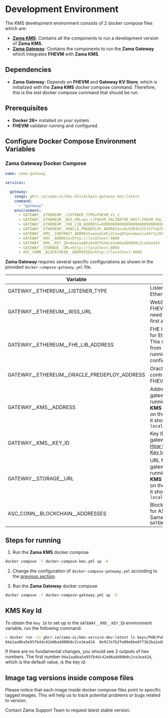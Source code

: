 # Development Environment

The KMS development environment consists of 2 docker compose files which are:

- [**Zama KMS**](./docker-compose-kms.yml): Contains all the components to run a development version of **Zama KMS**.
- [**Zama Gateway**](./docker-compose-gateway.yml): Contains the components to run the **Zama Gateway** which integrates **FHEVM** with **Zama KMS**.

## Dependencies

- **Zama Gateway**: Depends on **FHEVM** and **Gateway KV Store**, which is initialized with the **Zama KMS** docker compose command. Therefore, this is the _last_ docker compose command that should be run.

## Prerequisites

- **Docker 26+** installed on your system.
- **FHEVM** validator running and configured.

## Configure Docker Compose Environment Variables

### Zama Gateway Docker Compose

```yaml
name: zama-gateway

services:

  gateway:
    image: ghcr.io/zama-ai/kms-blockchain-gateway-dev:latest
    command:
      - "gateway"
    environment:
      - GATEWAY__ETHEREUM__LISTENER_TYPE=FHEVM_V1_1
      - GATEWAY__ETHEREUM__WSS_URL=ws://FHEVM_VALIDATOR_HOST:FHEVM_VALIDATOR_PORT
      - GATEWAY__ETHEREUM__FHE_LIB_ADDRESS=000000000000000000000000000000000000005d
      - GATEWAY__ETHEREUM__ORACLE_PREDEPLOY_ADDRESS=c8c9303Cd7F337fab769686B593B87DC3403E0cd
      - GATEWAY__KMS__CONTRACT_ADDRESS=wasm14hj2tavq8fpesdwxxcu44rty3hh90vhujrvcmstl4zr3txmfvw9s0phg4d
      - GATEWAY__KMS__ADDRESS=http://localhost:9090
      - GATEWAY__KMS__KEY_ID=04a1aa8ba5e95fb4dc42e06add00b0c2ce3ea424
      - GATEWAY__STORAGE__URL=http://localhost:8088
      - ASC_CONN__BLOCKCHAIN__ADDRESSES=http://localhost:9090
```

**Zama Gateway** requires several specific configurations as shown in the provided `docker-compose-gateway.yml` file.

| Variable | Description | Default Value |
| --- | --- | --- |
| GATEWAY__ETHEREUM__LISTENER_TYPE | Listener type for Ethereum gateway | FHEVM_V1_1 |
| GATEWAY__ETHEREUM__WSS_URL | WebSocket URL for FHEVM Ethereum. You need to run FHEVM first and set this data | ws://FHEVM_VALIDATOR_HOST:FHEVM_VALIDATOR_PORT |
| GATEWAY__ETHEREUM__FHE_LIB_ADDRESS | FHE library address for Ethereum gateway. This should be taken from FHEVM once it is running and configured | 000000000000000000000000000000000000005d |
| GATEWAY__ETHEREUM__ORACLE_PREDEPLOY_ADDRESS | Oracle predeploy contract address for FHEVM gateway | c8c9303Cd7F337fab769686B593B87DC3403E0cd |
| GATEWAY__KMS__ADDRESS | Address for KMS gateway. If you are running the **Zama KMS** docker container on the same machine, it should be `localhost:9090` | http://localhost:9090 |
| GATEWAY__KMS__KEY_ID | Key ID for KMS gateway. Refer to the [How to obtain KMS Key Id](#kms-key-id) section | 04a1aa8ba5e95fb4dc42e06add00b0c2ce3ea424 |
| GATEWAY__STORAGE__URL | URL for storage gateway. If you are running the **Zama KMS** docker container on the same machine, it should be `localhost:8088` | http://KMS-KV-STORE-HOST:KMS-KV-STORE-PORT |
| ASC_CONN__BLOCKCHAIN__ADDRESSES | Blockchain addresses for ASC connection. Same as `GATEWAY__KMS__ADDRESS` | http://localhost:9090 |

## Steps for running

1. Run the **Zama KMS** docker compose

```bash
docker compose -f docker-compose-kms.yml up -d
```

2. Change the configuration of `docker-compose-gateway.yml` according to the [previous section](#zama-gateway-docker-compose).

3. Run the **Zama Gateway** docker compose

```bash
docker compose -f docker-compose-gateway.yml up -d
```

## KMS Key Id

To obtain the `Key Id` to set up in the `GATEWAY__KMS__KEY_ID` environment variable, run the following command:

```bash
> docker run -ti ghcr.io/zama-ai/kms-service-dev:latest ls keys/PUB/PublicKey
04a1aa8ba5e95fb4dc42e06add00b0c2ce3ea424  8e917efb2fe00ebbe8f73b2ba2ed80e7e28970de
```

If there are no fundamental changes, you should see 2 outputs of hex numbers. The first number `04a1aa8ba5e95fb4dc42e06add00b0c2ce3ea424`, which is the default value, is the key id.

## Image tag versions inside compose files

Please notice that each image inside docker compose files point to specific tagged images. This will help us to track potential problems or bugs related to version.

Contact Zama Support Team to request latest stable version.


